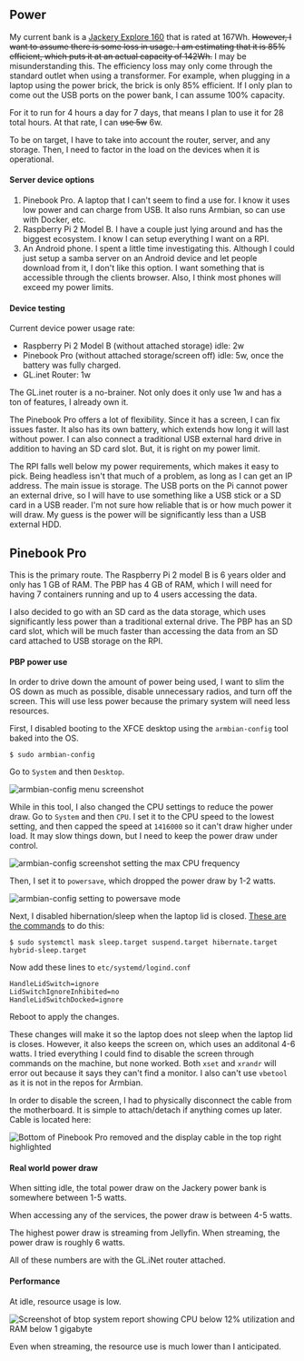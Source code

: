 ## Power
My current bank is a [Jackery Explore 160](https://www.jackery.com/products/explorer-160-portable-power-station) that is rated at 167Wh. ~~However, I want to assume there is some loss in usage. I am estimating that it is 85% efficient, which puts it at an actual capacity of 142Wh.~~ I may be misunderstanding this. The efficiency loss may only come through the standard outlet when using a transformer. For example, when plugging in a laptop using the power brick, the brick is only 85% efficient. If I only plan to come out the USB ports on the power bank, I can assume 100% capacity.

For it to run for 4 hours a day for 7 days, that means I plan to use it for 28 total hours. At that rate, I can ~~use 5w~~ 6w.

To be on target, I have to take into account the router, server, and any storage. Then, I need to factor in the load on the devices when it is operational. 

#### Server device options
1. Pinebook Pro. A laptop that I can't seem to find a use for. I know it uses low power and can charge from USB. It also runs Armbian, so can use with Docker, etc.
2. Raspberry Pi 2 Model B. I have a couple just lying around and has the biggest ecosystem. I know I can setup everything I want on a RPI.
3. An Android phone. I spent a little time investigating this. Although I could just setup a samba server on an Android device and let people download from it, I don't like this option. I want something that is accessible through the clients browser. Also, I think most phones will exceed my power limits. 

#### Device testing

Current device power usage rate:
* Raspberry Pi 2 Model B (without attached storage) idle: 2w
* Pinebook Pro (without attached storage/screen off) idle: 5w, once the battery was fully charged.
* GL.inet Router: 1w

The GL.inet router is a no-brainer. Not only does it only use 1w and has a ton of features, I already own it.

The Pinebook Pro offers a lot of flexibility. Since it has a screen, I can fix issues faster. It also has its own battery, which extends how long it will last without power. I can also connect a traditional USB external hard drive in addition to having an SD card slot. But, it is right on my power limit. 

The RPI falls well below my power requirements, which makes it easy to pick. Being headless isn't that much of a problem, as long as I can get an IP address. The main issue is storage. The USB ports on the Pi cannot power an external drive, so I will have to use something like a USB stick or a SD card in a USB reader. I'm not sure how reliable that is or how much power it will draw. My guess is the power will be significantly less than a USB external HDD. 

## Pinebook Pro
This is the primary route. The Raspberry Pi 2 model B is 6 years older and only has 1 GB of RAM. The PBP has 4 GB of RAM, which I will need for having 7 containers running and up to 4 users accessing the data. 

I also decided to go with an SD card as the data storage, which uses significantly less power than a traditional external drive. The PBP has an SD card slot, which will be much faster than accessing the data from an SD card attached to USB  storage on the RPI. 

#### PBP power use
In order to drive down the amount of power being used, I want to slim the OS down as much as possible, disable unnecessary radios, and turn off the screen. This will use less power because the primary system will need less resources. 

First, I disabled booting to the XFCE desktop using the `armbian-config` tool baked into the OS. 

```
$ sudo armbian-config
```

Go to `System` and then `Desktop`.

![armbian-config menu screenshot](https://github.com/cinimodev/portable-internet-in-a-box/blob/main/_images/Pasted%20image%2020221218185035.png)

While in this tool, I also changed the CPU settings to reduce the power draw. Go to `System` and then `CPU`.  I set it to the CPU speed to the lowest setting, and then capped the speed at `1416000` so it can't draw higher under load. It may slow things down, but I need to keep the power draw under control. 

![armbian-config screenshot setting the max CPU frequency](https://github.com/cinimodev/portable-internet-in-a-box/blob/main/_images/Pasted%20image%2020221218185207.png)

Then, I set it to `powersave`, which dropped the power draw by 1-2 watts.

![armbian-config setting to powersave mode](https://github.com/cinimodev/portable-internet-in-a-box/blob/main/_images/Pasted%20image%2020221218185348.png)

Next, I disabled hibernation/sleep when the laptop lid is closed. [These are the commands](https://www.tecmint.com/disable-suspend-and-hibernation-in-linux/) to do this:

```
$ sudo systemctl mask sleep.target suspend.target hibernate.target hybrid-sleep.target
```

Now add these lines to `etc/systemd/logind.conf`

```
HandleLidSwitch=ignore
LidSwitchIgnoreInhibited=no
HandleLidSwitchDocked=ignore
```

Reboot to apply the changes.

These changes will make it so the laptop does not sleep when the laptop lid is closes. However, it also keeps the screen on, which uses an additonal 4-6 watts. I tried everything I could find to disable the screen through commands on the machine, but none worked. Both `xset` and `xrandr` will error out because it says they can't find a monitor. I also can't use `vbetool`  as it is not in the repos for Armbian. 

In order to disable the screen, I had to physically disconnect the cable from the motherboard. It is simple to attach/detach if anything comes up later. Cable is located here:

![Bottom of Pinebook Pro removed and the display cable in the top right highlighted](https://github.com/cinimodev/portable-internet-in-a-box/blob/main/_images/Pasted%20image%2020221218192656.png)

#### Real world power draw
When sitting idle, the total power draw on the Jackery power bank is somewhere between 1-5 watts. 

When accessing any of the services, the power draw is between 4-5 watts. 

The highest power draw is streaming from Jellyfin. When streaming, the power draw is roughly 6 watts. 

All of these numbers are with the GL.iNet router attached. 

#### Performance
At idle, resource usage is low. 

![Screenshot of btop system report showing CPU below 12% utilization and RAM below 1 gigabyte](https://github.com/cinimodev/portable-internet-in-a-box/blob/main/_images/Pasted%20image%2020221218191456.png)

Even when streaming, the resource use is much lower than I anticipated. 
